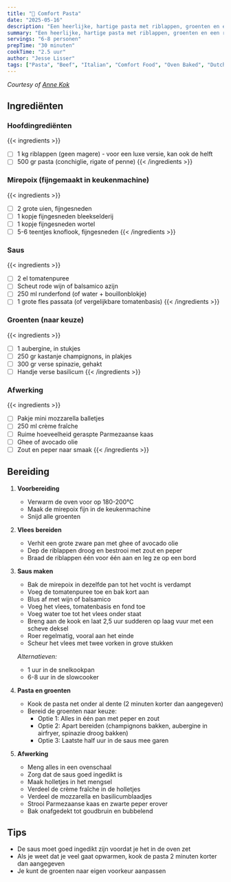 ```yaml
---
title: "🍝 Comfort Pasta"
date: "2025-05-16"
description: "Een heerlijke, hartige pasta met riblappen, groenten en een romige tomatensaus"
summary: "Een heerlijke, hartige pasta met riblappen, groenten en een romige tomatensaus"
servings: "6-8 personen"
prepTime: "30 minuten"
cookTime: "2.5 uur"
author: "Jesse Lisser"
tags: ["Pasta", "Beef", "Italian", "Comfort Food", "Oven Baked", "Dutch"]
---
```

_Courtesy of [Anne Kok](https://www.linkedin.com/in/anne-kok-510985177/)_ 

## Ingrediënten

### Hoofdingrediënten
{{< ingredients >}}
- [ ] 1 kg riblappen (geen magere) - voor een luxe versie, kan ook de helft
- [ ] 500 gr pasta (conchiglie, rigate of penne)
{{< /ingredients >}}

### Mirepoix (fijngemaakt in keukenmachine)
{{< ingredients >}}
- [ ] 2 grote uien, fijngesneden
- [ ] 1 kopje fijngesneden bleekselderij
- [ ] 1 kopje fijngesneden wortel
- [ ] 5-6 teentjes knoflook, fijngesneden
{{< /ingredients >}}

### Saus
{{< ingredients >}}
- [ ] 2 el tomatenpuree
- [ ] Scheut rode wijn of balsamico azijn
- [ ] 250 ml runderfond (of water + bouillonblokje)
- [ ] 1 grote fles passata (of vergelijkbare tomatenbasis)
{{< /ingredients >}}

### Groenten (naar keuze)
{{< ingredients >}}
- [ ] 1 aubergine, in stukjes
- [ ] 250 gr kastanje champignons, in plakjes
- [ ] 300 gr verse spinazie, gehakt
- [ ] Handje verse basilicum
{{< /ingredients >}}

### Afwerking
{{< ingredients >}}
- [ ] Pakje mini mozzarella balletjes
- [ ] 250 ml crème fraîche
- [ ] Ruime hoeveelheid geraspte Parmezaanse kaas
- [ ] Ghee of avocado olie
- [ ] Zout en peper naar smaak
{{< /ingredients >}}

## Bereiding

1. **Voorbereiding**
   - Verwarm de oven voor op 180-200°C
   - Maak de mirepoix fijn in de keukenmachine
   - Snijd alle groenten

2. **Vlees bereiden**
   - Verhit een grote zware pan met ghee of avocado olie
   - Dep de riblappen droog en bestrooi met zout en peper
   - Braad de riblappen één voor één aan en leg ze op een bord

3. **Saus maken**
   - Bak de mirepoix in dezelfde pan tot het vocht is verdampt
   - Voeg de tomatenpuree toe en bak kort aan
   - Blus af met wijn of balsamico
   - Voeg het vlees, tomatenbasis en fond toe
   - Voeg water toe tot het vlees onder staat
   - Breng aan de kook en laat 2,5 uur sudderen op laag vuur met een scheve deksel
   - Roer regelmatig, vooral aan het einde
   - Scheur het vlees met twee vorken in grove stukken

   *Alternatieven:*
   - 1 uur in de snelkookpan
   - 6-8 uur in de slowcooker

4. **Pasta en groenten**
   - Kook de pasta net onder al dente (2 minuten korter dan aangegeven)
   - Bereid de groenten naar keuze:
     - Optie 1: Alles in één pan met peper en zout
     - Optie 2: Apart bereiden (champignons bakken, aubergine in airfryer, spinazie droog bakken)
     - Optie 3: Laatste half uur in de saus mee garen

5. **Afwerking**
   - Meng alles in een ovenschaal
   - Zorg dat de saus goed ingedikt is
   - Maak holletjes in het mengsel
   - Verdeel de crème fraîche in de holletjes
   - Verdeel de mozzarella en basilicumblaadjes
   - Strooi Parmezaanse kaas en zwarte peper erover
   - Bak onafgedekt tot goudbruin en bubbelend

## Tips
- De saus moet goed ingedikt zijn voordat je het in de oven zet
- Als je weet dat je veel gaat opwarmen, kook de pasta 2 minuten korter dan aangegeven
- Je kunt de groenten naar eigen voorkeur aanpassen 
